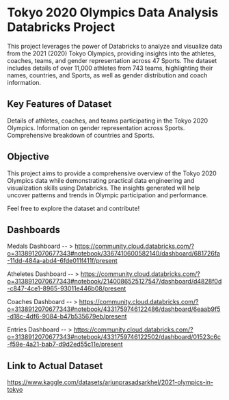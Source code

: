 # Tokyo 2020 Olympics Data Analysis Databricks Project

This project leverages the power of Databricks to analyze and visualize data from the 2021 (2020) Tokyo Olympics, providing insights into the athletes, coaches, teams, and gender representation across 47 Sports. The dataset includes details of over 11,000 athletes from 743 teams, highlighting their names, countries, and Sports, as well as gender distribution and coach information.

## Key Features of Dataset
Details of athletes, coaches, and teams participating in the Tokyo 2020 Olympics.
Information on gender representation across Sports.
Comprehensive breakdown of countries and Sports.

## Objective

This project aims to provide a comprehensive overview of the Tokyo 2020 Olympics data while demonstrating practical data engineering and visualization skills using Databricks. The insights generated will help uncover patterns and trends in Olympic participation and performance.

Feel free to explore the dataset and contribute!

## Dashboards 

Medals Dashboard -- >
https://community.cloud.databricks.com/?o=3138912070677343#notebook/3367410600582140/dashboard/681726fa-11dd-484a-abd4-6fde011f411f/present

Atheletes Dashboard -- >
https://community.cloud.databricks.com/?o=3138912070677343#notebook/2140086525127547/dashboard/d4828f0d-c847-4ce1-8965-93011e446b08/present

Coaches Dashboard -- >
https://community.cloud.databricks.com/?o=3138912070677343#notebook/4331759746122486/dashboard/6eaab9f5-d18c-4df6-9084-b47b535679eb/present

Entries Dashboard -- >
https://community.cloud.databricks.com/?o=3138912070677343#notebook/4331759746122502/dashboard/01523c6c-f59e-4a21-bab7-d9d2ed55c11e/present


## Link to Actual Dataset
https://www.kaggle.com/datasets/arjunprasadsarkhel/2021-olympics-in-tokyo
